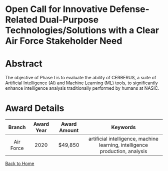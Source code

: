 
Open Call for Innovative Defense-Related Dual-Purpose Technologies/Solutions with a Clear Air Force Stakeholder Need
====================================================================================================================

# Abstract


The objective of Phase I is to evaluate the ability of CERBERUS, a suite of Artificial Intelligence (AI) and Machine Learning (ML) tools, to significantly enhance intelligence analysis traditionally performed by humans at NASIC.  

# Award Details

|Branch|Award Year|Award Amount|Keywords|
| :---: | :---: | :---: | :---: |
|Air Force|2020|$49,850|artificial intelligence, machine learning, intelligence production, analysis|
  
  


[Back to Home](https://github.com/chrischow/dod_sbir_awards/DJ/#1687)